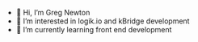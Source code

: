 - 👋 Hi, I’m Greg Newton
- 👀 I’m interested in logik.io and kBridge development
- 🌱 I’m currently learning front end development



<!---
gregntx/gregntx is a ✨ special ✨ repository because its `README.md` (this file) appears on your GitHub profile.
You can click the Preview link to take a look at your changes.
--->
